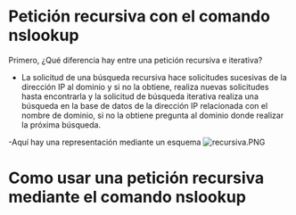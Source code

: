 # Petición recursiva con el comando nslookup

Primero, ¿Qué diferencia hay entre una petición recursiva e iterativa?
- La solicitud de una búsqueda recursiva hace solicitudes sucesivas de la dirección IP al dominio y si no la obtiene, realiza nuevas solicitudes hasta encontrarla y la solicitud de búsqueda iterativa realiza una búsqueda en la base de datos de la dirección IP relacionada con el nombre de dominio, si no la obtiene pregunta al dominio donde realizar la próxima búsqueda.

-Aquí hay una representación mediante un esquema
![recursiva.PNG](nslookup/recursiva.PNG)



# Como usar una petición recursiva mediante el comando nslookup
